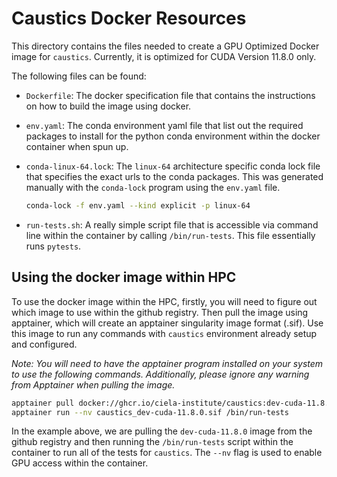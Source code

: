 # Caustics Docker Resources

This directory contains the files needed to create a GPU Optimized Docker image
for `caustics`. Currently, it is optimized for CUDA Version 11.8.0 only.

The following files can be found:

- `Dockerfile`: The docker specification file that contains the instructions on
  how to build the image using docker.
- `env.yaml`: The conda environment yaml file that list out the required
  packages to install for the python conda environment within the docker
  container when spun up.
- `conda-linux-64.lock`: The `linux-64` architecture specific conda lock file
  that specifies the exact urls to the conda packages. This was generated
  manually with the `conda-lock` program using the `env.yaml` file.

  ```bash
  conda-lock -f env.yaml --kind explicit -p linux-64
  ```

- `run-tests.sh`: A really simple script file that is accessible via command
  line within the container by calling `/bin/run-tests`. This file essentially
  runs `pytests`.

## Using the docker image within HPC

To use the docker image within the HPC, firstly, you will need to figure out
which image to use within the github registry. Then pull the image using
apptainer, which will create an apptainer singularity image format (.sif). Use
this image to run any commands with `caustics` environment already setup and
configured.

_Note: You will need to have the apptainer program installed on your system to
use the following commands. Additionally, please ignore any warning from
Apptainer when pulling the image._

```bash
apptainer pull docker://ghcr.io/ciela-institute/caustics:dev-cuda-11.8.0
apptainer run --nv caustics_dev-cuda-11.8.0.sif /bin/run-tests
```

In the example above, we are pulling the `dev-cuda-11.8.0` image from the github
registry and then running the `/bin/run-tests` script within the container to
run all of the tests for `caustics`. The `--nv` flag is used to enable GPU access
within the container.
